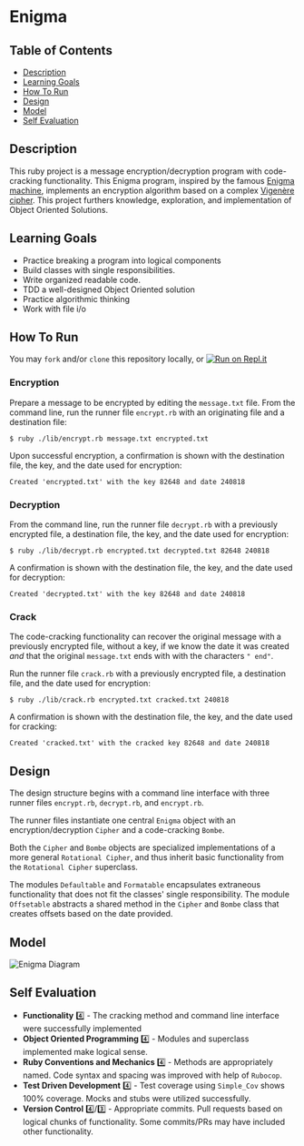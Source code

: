 # Enigma

## Table of Contents
  * [Description](#description)
  * [Learning Goals](#learning-goals)
  * [How To Run](#how-to-run)
  * [Design](#design)
  * [Model](#model)
  * [Self Evaluation](#self-evaluation)

## Description

  This ruby project is a message encryption/decryption program with code-cracking functionality. This Enigma program, inspired by the famous [Enigma machine](https://en.wikipedia.org/wiki/Enigma_machine), implements an encryption algorithm based on a complex [Vigenère cipher](https://en.wikipedia.org/wiki/Vigenère_cipher). This project furthers knowledge, exploration, and implementation of Object Oriented Solutions.

## Learning Goals  

  * Practice breaking a program into logical components
  * Build classes with single responsibilities.
  * Write organized readable code.
  * TDD a well-designed Object Oriented solution
  * Practice algorithmic thinking
  * Work with file i/o

## How To Run

You may `fork` and/or `clone` this repository locally, or [![Run on Repl.it](https://repl.it/badge/github/helloeduardo/enigma)](https://repl.it/github/helloeduardo/enigma)

### Encryption

Prepare a message to be encrypted by editing the `message.txt` file. From the command line, run the runner file `encrypt.rb` with an originating file and a destination file:

```
$ ruby ./lib/encrypt.rb message.txt encrypted.txt
```

Upon successful encryption, a confirmation is shown with the destination file, the key, and the date used for encryption:

```
Created 'encrypted.txt' with the key 82648 and date 240818
```

### Decryption

From the command line, run the runner file `decrypt.rb` with a previously encrypted file, a destination file, the key, and the date used for encryption:

```
$ ruby ./lib/decrypt.rb encrypted.txt decrypted.txt 82648 240818
```

A confirmation is shown with the destination file, the key, and the date used for decryption:

```
Created 'decrypted.txt' with the key 82648 and date 240818
```

### Crack

The code-cracking functionality can recover the original message with a previously encrypted file, without a key, if we know the date it was created *and* that the original `message.txt` ends with with the characters `" end"`.

Run the runner file `crack.rb` with a previously encrypted file, a destination file, and the date used for encryption:

```
$ ruby ./lib/crack.rb encrypted.txt cracked.txt 240818
```

A confirmation is shown with the destination file, the key, and the date used for cracking:

```
Created 'cracked.txt' with the cracked key 82648 and date 240818
```

## Design
The design structure begins with a command line interface with three runner files `encrypt.rb`, `decrypt.rb`, and `encrypt.rb`.

The runner files instantiate one central `Enigma` object with an encryption/decryption `Cipher` and a code-cracking `Bombe`.

Both the `Cipher` and `Bombe` objects are specialized implementations of a more general `Rotational Cipher`, and thus inherit basic functionality from the `Rotational Cipher` superclass.

The modules `Defaultable` and `Formatable` encapsulates extraneous functionality that does not fit the classes' single responsibility. The module `Offsetable` abstracts a shared method in the `Cipher` and `Bombe` class that creates offsets based on the date provided.

## Model
![Enigma Diagram](https://user-images.githubusercontent.com/56360157/93827595-c9a1c380-fc26-11ea-848e-8548db13f409.jpeg)

## Self Evaluation
- **Functionality** 4️⃣ - The cracking method and command line interface were successfully implemented
- **Object Oriented Programming** 4️⃣ - Modules and superclass implemented make logical sense.
- **Ruby Conventions and Mechanics** 4️⃣ - Methods are appropriately named. Code syntax and spacing was improved with help of `Rubocop`.
- **Test Driven Development** 4️⃣ - Test coverage using `Simple_Cov` shows 100% coverage. Mocks and stubs were utilized successfully.
- **Version Control** 4️⃣/3️⃣ - Appropriate commits. Pull requests based on logical chunks of functionality. Some commits/PRs may have included other functionality.
